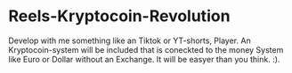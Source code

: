 # Reels-Kryptocoin-Revolution
Develop with me something like an Tiktok or YT-shorts, Player. An Kryptocoin-system will be included that is coneckted to the money System like Euro or Dollar without an Exchange. It will be easyer than you think. :).
